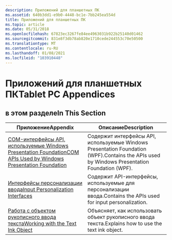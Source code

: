 ```yaml
---
description: Приложений для планшетных ПК
ms.assetid: 640b3dd1-e9b0-4448-bc1e-7bb245ea554d
title: Приложений для планшетных ПК
ms.topic: article
ms.date: 05/31/2018
ms.openlocfilehash: 67823ec3267fe84ee4963031b922b25140d01462
ms.sourcegitcommit: 831e8f3db78ab820e1710cede244553c70e50500
ms.translationtype: MT
ms.contentlocale: ru-RU
ms.lasthandoff: 01/08/2021
ms.locfileid: "103910448"
---
```

# <a name="tablet-pc-appendices"></a><span data-ttu-id="b6759-103">Приложений для планшетных ПК</span><span class="sxs-lookup"><span data-stu-id="b6759-103">Tablet PC Appendices</span></span>

## <a name="in-this-section"></a><span data-ttu-id="b6759-104">в этом разделе</span><span class="sxs-lookup"><span data-stu-id="b6759-104">In This Section</span></span>



| <span data-ttu-id="b6759-105">Приложение</span><span class="sxs-lookup"><span data-stu-id="b6759-105">Appendix</span></span>                                                                                                 | <span data-ttu-id="b6759-106">Описание</span><span class="sxs-lookup"><span data-stu-id="b6759-106">Description</span></span>                                                      |
|----------------------------------------------------------------------------------------------------------|------------------------------------------------------------------|
| [<span data-ttu-id="b6759-107">COM-интерфейсы API, используемые Windows Presentation Foundation</span><span class="sxs-lookup"><span data-stu-id="b6759-107">COM APIs Used by Windows Presentation Foundation</span></span>](com-apis-used-by-windows-presentation-foundation.md) | <span data-ttu-id="b6759-108">Содержит интерфейсы API, используемые Windows Presentation Foundation (WPF).</span><span class="sxs-lookup"><span data-stu-id="b6759-108">Contains the APIs used by Windows Presentation Foundation (WPF).</span></span> |
| <span data-ttu-id="b6759-109">[Интерфейсы персонализации ввода](/previous-versions/windows/desktop/legacy/dd317322(v=vs.85))</span><span class="sxs-lookup"><span data-stu-id="b6759-109">[Input Personalization Interfaces](/previous-versions/windows/desktop/legacy/dd317322(v=vs.85))</span></span>                        | <span data-ttu-id="b6759-110">Содержит API-интерфейсы, используемые для персонализации ввода.</span><span class="sxs-lookup"><span data-stu-id="b6759-110">Contains the APIs used for input personalization.</span></span>                |
| [<span data-ttu-id="b6759-111">Работа с объектом рукописного ввода текста</span><span class="sxs-lookup"><span data-stu-id="b6759-111">Working with the Text Ink Object</span></span>](working-with-the-text-ink-object.md)                                 | <span data-ttu-id="b6759-112">Объясняет, как использовать объект рукописного ввода текста.</span><span class="sxs-lookup"><span data-stu-id="b6759-112">Explains how to use the text ink object.</span></span>                         |



 

 

 
